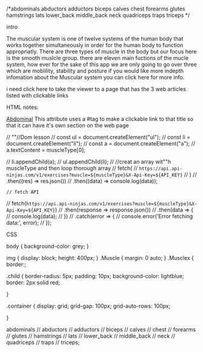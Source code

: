 /*abdominals
abductors
adductors
biceps
calves
chest
forearms
glutes
hamstrings
lats
lower_back
middle_back
neck
quadriceps
traps
triceps
*/





intro

The muscular system is one of twelve systems of the human body that works together simultaneously in order for the human body to function appropriatly.
There are three types of muscle in the body but our focus here is the smooth muslcle group. there are eleven main fuctions of the mucle system, how ever for the sake of this 
app we are only going to go over three which are moblility, stability and posture if you would like more indepth infomation about the Muscular system you can
click here <functionsOfTheMuscularSystem>for more info. 




i need click here to take the viewer  to a page that has the 3 web articles listed with clickable links




HTML notes:


<a href="#Abdominal">Abdominal</a> This attribute uses a #tag to make a clickable link to that title so that it can have it's own section on the web page






// ""//Dom lesson
// const ul = document.createElement("ul");
// const li = document.createElement("li");
// const a = document.createElement("a");
// a.textContent = muscleType[0];

// li.appendChild(a);
// ul.appendChild(li);
// //creat an array wit""h muscleType and then loop thorough array 
// fetch(
//     `https://api.api-ninjas.com/v1/exercises?muscle=${muscleType}&X-Api-Key=${API_KEY}`
//   )
//     .then((res) => res.json())
//     .then((data) => console.log(data));


    // fetch API
// fetch(`https://api.api-ninjas.com/v1/exercises?muscle=${muscleType}&X-Api-Key=${API_KEY}`)
//     .then(response => response.json())
//     .then(data => {
//        console.log(data);
//     })
//     .catch(error => {
//         console.error('Error fetching data:', error);
//     });



CSS

body {
  background-color: grey;
}

img {
  display: block;
  height: 400px;
}
.Muscle {
  margin: 0 auto;
}
.Musclex {
  border:;

.child {
    border-radius: 5px;
    padding: 10px;
    background-color: lightblue;
    border: 2px solid red;
    
  }
  
  .container {
    display: grid;
    grid-gap: 100px;
    grid-auto-rows: 100px;
    
  }


  abdominals
// abductors
// adductors
// biceps
// calves
// chest
// forearms
// glutes
// hamstrings
// lats
// lower_back
// middle_back
// neck
// quadriceps
// traps
// triceps;